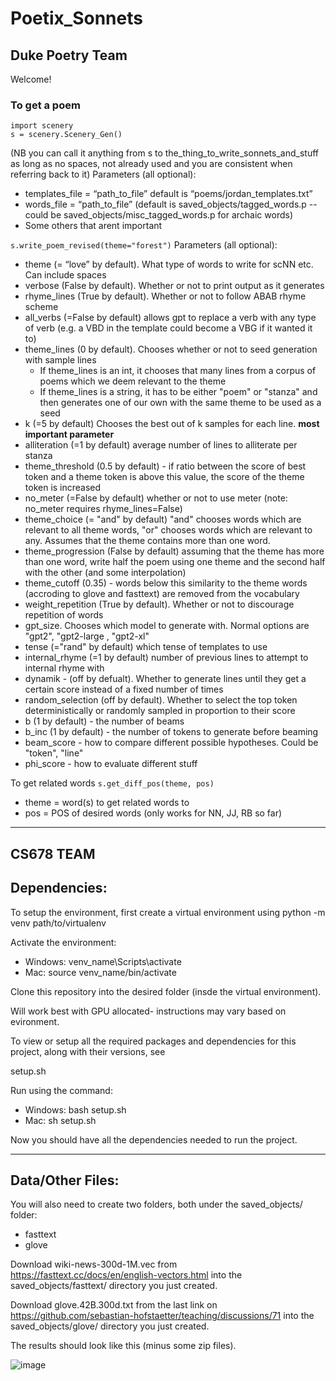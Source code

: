 # Poetix_Sonnets

## Duke Poetry Team

Welcome!

### To get a poem

```
import scenery
s = scenery.Scenery_Gen()
```
(NB you can call it anything from s to the_thing_to_write_sonnets_and_stuff as long as no spaces, not already used and you are consistent when referring back to it)
Parameters (all optional):
- templates_file = “path_to_file” default is “poems/jordan_templates.txt”
- words_file = “path_to_file” (default is saved_objects/tagged_words.p -- could be saved_objects/misc_tagged_words.p for archaic words)
- Some others that arent important

`s.write_poem_revised(theme="forest")`
Parameters (all optional):
- theme (= “love” by default). What type of words to write for scNN etc. Can include spaces
- verbose (False by default). Whether or not to print output as it generates
- rhyme_lines (True by default). Whether or not to follow ABAB rhyme scheme 
- all_verbs (=False by default) allows gpt to replace a verb with any type of verb (e.g. a VBD in the template could become a VBG if it wanted it to)
- theme_lines (0 by default). Chooses whether or not to seed generation with sample lines
  -   If theme_lines is an int, it chooses that many lines from a corpus of poems which we deem relevant to the theme
  -   If theme_lines is a string, it has to be either "poem" or "stanza" and then generates one of our own with the same theme to be used as a seed
- k (=5 by default) Chooses the best out of k samples for each line. **most important parameter**
- alliteration (=1 by default) average number of lines to alliterate per stanza
- theme_threshold (0.5 by default) - if ratio between the score of best token and a theme token is above this value, the score of the theme token is increased
- no_meter (=False by default) whether or not to use meter (note: no_meter requires rhyme_lines=False)
- theme_choice (= "and" by default) "and" chooses words which are relevant to all theme words, "or" chooses words which are relevant to any. Assumes that the theme contains more than one word.
- theme_progression (False by default) assuming that the theme has more than one word, write half the poem using one theme and the second half with the other (and some interpolation)
- theme_cutoff (0.35) - words below this similarity to the theme words (accroding to glove and fasttext) are removed from the vocabulary
- weight_repetition (True by default). Whether or not to discourage repetition of words
- gpt_size. Chooses which model to generate with. Normal options are "gpt2", "gpt2-large
, "gpt2-xl"
- tense (="rand" by default) which tense of templates to use
- internal_rhyme (=1 by default) number of previous lines to attempt to internal rhyme with
- dynamik - (off by defualt). Whether to generate lines until they get a certain score instead of a fixed number of times
- random_selection (off by default). Whether to select the top token deterministically or randomly sampled in proportion to their score
- b (1 by default) - the number of beams
- b_inc (1 by default) - the number of tokens to generate before beaming
- beam_score - how to compare different possible hypotheses. Could be "token", "line"
- phi_score - how to evaluate different stuff

To get related words
`s.get_diff_pos(theme, pos)`
- theme = word(s) to get related words to
- pos = POS of desired words (only works for NN, JJ, RB so far)

-----------------------------------------------------------------------------------------------------------------------------

CS678 TEAM
--------------

Dependencies:
-------------
To setup the environment, first create a virtual environment using python -m venv path/to/virtualenv

Activate the environment:
  - Windows: venv_name\Scripts\activate
  - Mac: source venv_name/bin/activate

Clone this repository into the desired folder (insde the virtual environment).

Will work best with GPU allocated- instructions may vary based on evironment.

To view or setup all the required packages and dependencies for this project, along with their versions, see

setup.sh

Run using the command: 
 - Windows: bash setup.sh
 - Mac: sh setup.sh

Now you should have all the dependencies needed to run the project.

-------------------------

Data/Other Files:
-----------------

You will also need to create two folders, both under the saved_objects/ folder:

  - fasttext
  - glove

Download wiki-news-300d-1M.vec from 
  https://fasttext.cc/docs/en/english-vectors.html
into the saved_objects/fasttext/ directory you just created.

Download glove.42B.300d.txt from the last link on 
  https://github.com/sebastian-hofstaetter/teaching/discussions/71
into the saved_objects/glove/ directory you just created.

The results should look like this (minus some zip files).

![image](https://github.com/sdandibh7321/CS678Project-PoetixSonnets/assets/16819982/95f586c5-fe08-43b1-a697-0db787e9443e)




